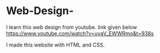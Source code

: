 # Web-Design-
I learn this web design from youtube.
link given below
https://www.youtube.com/watch?v=uyaV_EWWRmo&t=938s

I made this website with HTML and CSS.
